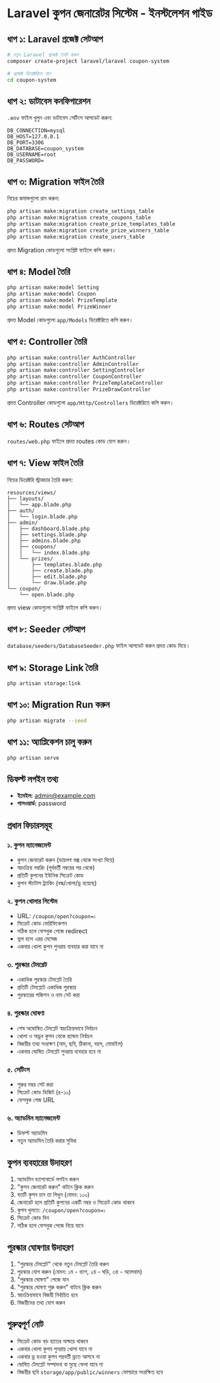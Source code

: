 # Laravel কুপন জেনারেটর সিস্টেম - ইনস্টলেশন গাইড

## ধাপ ১: Laravel প্রজেক্ট সেটআপ

```bash
# নতুন Laravel প্রজেক্ট তৈরি করুন
composer create-project laravel/laravel coupon-system

# প্রজেক্ট ডিরেক্টরিতে যান
cd coupon-system
```

## ধাপ ২: ডাটাবেস কনফিগারেশন

`.env` ফাইল খুলুন এবং ডাটাবেস সেটিংস আপডেট করুন:

```env
DB_CONNECTION=mysql
DB_HOST=127.0.0.1
DB_PORT=3306
DB_DATABASE=coupon_system
DB_USERNAME=root
DB_PASSWORD=
```

## ধাপ ৩: Migration ফাইল তৈরি

নিচের কমান্ডগুলো রান করুন:

```bash
php artisan make:migration create_settings_table
php artisan make:migration create_coupons_table
php artisan make:migration create_prize_templates_table
php artisan make:migration create_prize_winners_table
php artisan make:migration create_users_table
```

প্রদত্ত Migration কোডগুলো সংশ্লিষ্ট ফাইলে কপি করুন।

## ধাপ ৪: Model তৈরি

```bash
php artisan make:model Setting
php artisan make:model Coupon
php artisan make:model PrizeTemplate
php artisan make:model PrizeWinner
```

প্রদত্ত Model কোডগুলো `app/Models` ডিরেক্টরিতে কপি করুন।

## ধাপ ৫: Controller তৈরি

```bash
php artisan make:controller AuthController
php artisan make:controller AdminController
php artisan make:controller SettingController
php artisan make:controller CouponController
php artisan make:controller PrizeTemplateController
php artisan make:controller PrizeDrawController
```

প্রদত্ত Controller কোডগুলো `app/Http/Controllers` ডিরেক্টরিতে কপি করুন।

## ধাপ ৬: Routes সেটআপ

`routes/web.php` ফাইলে প্রদত্ত routes কোড যোগ করুন।

## ধাপ ৭: View ফাইল তৈরি

নিচের ডিরেক্টরি স্ট্রাকচার তৈরি করুন:

```
resources/views/
├── layouts/
│   └── app.blade.php
├── auth/
│   └── login.blade.php
├── admin/
│   ├── dashboard.blade.php
│   ├── settings.blade.php
│   ├── admins.blade.php
│   ├── coupons/
│   │   └── index.blade.php
│   └── prizes/
│       ├── templates.blade.php
│       ├── create.blade.php
│       ├── edit.blade.php
│       └── draw.blade.php
└── coupon/
    └── open.blade.php
```

প্রদত্ত view কোডগুলো সংশ্লিষ্ট ফাইলে কপি করুন।

## ধাপ ৮: Seeder সেটআপ

`database/seeders/DatabaseSeeder.php` ফাইল আপডেট করুন প্রদত্ত কোড দিয়ে।

## ধাপ ৯: Storage Link তৈরি

```bash
php artisan storage:link
```

## ধাপ ১০: Migration Run করুন

```bash
php artisan migrate --seed
```

## ধাপ ১১: অ্যাপ্লিকেশন চালু করুন

```bash
php artisan serve
```

## ডিফল্ট লগইন তথ্য

- **ইমেইল:** admin@example.com
- **পাসওয়ার্ড:** password

## প্রধান ফিচারসমূহ

### ১. কুপন ম্যানেজমেন্ট
- কুপন জেনারেট করুন (ডায়লগ বক্স থেকে সংখ্যা দিয়ে)
- স্বয়ংক্রিয় নম্বরিং (পূর্ববর্তী নম্বরের পর থেকে)
- প্রতিটি কুপনের ইউনিক সিক্রেট কোড
- কুপন স্ট্যাটাস ট্র্যাকিং (বন্ধ/খোলা/ড্র হয়েছে)

### ২. কুপন খোলার সিস্টেম
- URL: `/coupon/open?coupon=১`
- সিক্রেট কোড ভেরিফিকেশন
- সঠিক হলে ফেসবুক পেজে redirect
- ভুল হলে এরর মেসেজ
- একবার খোলা কুপন পুনরায় ব্যবহার করা যাবে না

### ৩. পুরস্কার টেমপ্লেট
- একাধিক পুরস্কার টেমপ্লেট তৈরি
- প্রতিটি টেমপ্লেটে একাধিক পুরস্কার
- পুরস্কারের পজিশন ও নাম সেট করা

### ৪. পুরস্কার ঘোষণা
- শেষ অঘোষিত টেমপ্লেট স্বয়ংক্রিয়ভাবে নির্বাচন
- খোলা ও অড্রন কুপন থেকে র‍্যান্ডম নির্বাচন
- বিজয়ীর তথ্য সংরক্ষণ (নাম, ছবি, ঠিকানা, বয়স, মোবাইল)
- একবার ঘোষিত টেমপ্লেট পুনরায় ব্যবহার হবে না

### ৫. সেটিংস
- শুরুর নম্বর সেট করা
- সিক্রেট কোড ডিজিট (৪-১০)
- ফেসবুক পেজ URL

### ৬. অ্যাডমিন ম্যানেজমেন্ট
- ডিফল্ট অ্যাডমিন
- নতুন অ্যাডমিন তৈরি করার সুবিধা

## কুপন ব্যবহারের উদাহরণ

1. অ্যাডমিন ড্যাশবোর্ডে লগইন করুন
2. "কুপন জেনারেট করুন" বাটনে ক্লিক করুন
3. যতটি কুপন চান তা লিখুন (যেমন: ১০০)
4. জেনারেট হলে প্রতিটি কুপনের একটি নম্বর ও সিক্রেট কোড থাকবে
5. কুপন খুলতে: `/coupon/open?coupon=১`
6. সিক্রেট কোড দিন
7. সঠিক হলে ফেসবুক পেজে নিয়ে যাবে

## পুরস্কার ঘোষণার উদাহরণ

1. "পুরস্কার টেমপ্লেট" থেকে নতুন টেমপ্লেট তৈরি করুন
2. পুরস্কার যোগ করুন (যেমন: ১ম - ব্যাগ, ২য় - ঘড়ি, ৩য় - অ্যালবাম)
3. "পুরস্কার ঘোষণা" পেজে যান
4. "পুরস্কার ঘোষণা শুরু করুন" বাটনে ক্লিক করুন
5. স্বয়ংক্রিয়ভাবে বিজয়ী নির্বাচিত হবে
6. বিজয়ীদের তথ্য যোগ করুন

## গুরুত্বপূর্ণ নোট

- সিক্রেট কোড বড় হাতের অক্ষরে থাকবে
- একবার খোলা কুপন পুনরায় খোলা যাবে না
- একবার ড্র হওয়া কুপন পরবর্তী ড্রতে আসবে না
- ঘোষিত টেমপ্লেট সম্পাদনা বা মুছে ফেলা যাবে না
- বিজয়ীর ছবি `storage/app/public/winners` ফোল্ডারে সংরক্ষিত হবে